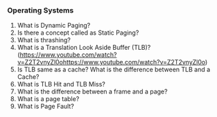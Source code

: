 ### Operating Systems

1. What is Dynamic Paging?
2. Is there a concept called as Static Paging?
3. What is thrashing?
4. What is a Translation Look Aside Buffer (TLB)? (https://www.youtube.com/watch?v=Z2T2vnyZl0ohttps://www.youtube.com/watch?v=Z2T2vnyZl0o)
5. Is TLB same as a cache? What is the difference between TLB and a Cache?
6. What is TLB Hit and TLB Miss?
7. What is the difference between a frame and a page?
8. What is a page table?
9. What is Page Fault?
